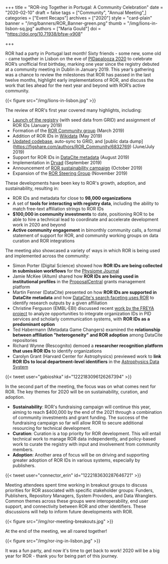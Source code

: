 +++
title = "ROR-ing Together in Portugal: A Community Celebration"
date = "2020-02-10"
draft = false
tags = ["Community", "Annual Meeting",]
categories = ["Event Recaps"]
archives = ["2020"]
style = "card-plain"
banner = "/img/banners/ROR_Banner-green.png"
thumb = "/img/lions-in-lisbon-sq.jpg"
authors = ["Maria Gould"]
doi = "https://doi.org/10.71938/bfsw-x908"

+++

ROR had a party in Portugal last month! Sixty friends - some new, some old - came together in Lisbon on the eve of [PIDapalooza 2020](https://www.pidapalooza.org) to celebrate ROR’s unofficial first birthday, marking one year since the registry debuted at a community meeting in Dublin in January 2019. This year’s gathering was a chance to review the milestones that ROR has passed in the last twelve months, highlight early implementations of ROR, and discuss the work that lies ahead for the next year and beyond with ROR’s active community.

{{< figure src="/img/lions-in-lisbon.jpg" >}}

The review of ROR's first year covered many highlights, including:

-  [Launch of the registry](https://ror.org/blog/2019-02-10-announcing-first-ror-prototype/) (with seed data from GRID) and assignment of ROR IDs (January 2019)
-  Formation of the [ROR Community group](/supporters) (March 2019)
-  Addition of ROR IDs in [Wikidata](https://www.wikidata.org/wiki/Property:P6782) (May 2019)
-  [Updated codebase](/blog/2019-07-02-ror-development-update/), auto-sync to GRID, and [public data dump] (https://figshare.com/authors/ROR_Community/6832769) (June/July 2019)
-  Support for ROR IDs in [DataCite metadata](https://blog.datacite.org/identify-your-affiliation-with-metadata-schema-4-3/) (August 2019)
-  Implementation in [Dryad](/blog/2019-07-10-ror-ing-together-with-dryad/) (September 2019)
-  Announcement of [ROR sustainability campaign](/blog/2019-10-16-help-sustain-ror/) (October 2019)
-  Expansion of the [ROR Steering Group](/blog/2019-11-22-meet-the-ror-steering-group/) (November 2019)

These developments have been key to ROR's growth, adoption, and sustainability, resulting in:

-  ROR IDs and metadata for close to **98,000 organizations**
-  A set of **tools for interacting with registry data**, including the ability to match free-text affiliation strings to ROR IDs
-  **$100,000 in community investments** to date, positioning ROR to be able to hire a technical lead to coordinate and accelerate development work in 2020 and beyond
-  **Active community engagement** in bimonthly community calls, a formal statement of support for ROR, and community working groups on data curation and ROR integrations

The meeting also showcased a variety of ways in which ROR is being used and implemented across the community:

-  Simon Porter (Digital Science) showed how **ROR IDs are being collected in submission workflows** for the [Physiome Journal](https://journal.physiomeproject.org/)
-  Jamie McKee (Altum) shared how **ROR IDs are being used in institutional profiles** in the [ProposalCentral](https://www.altum.com/grant-making-management-system-software-tools) grants management platform
-  Martin Fenner (DataCite) presented on how **ROR IDs are supported in DataCite metadata** and how [DataCite's search faceting uses ROR](https://blog.datacite.org/affiliation-facet-new-in-datacite-search/) to identify research outputs by a given affiliation
-  Christine Ferguson (EMBL-EBI) discussed recent [work by the FREYA project](https://www.project-freya.eu/en/deliverables/freya_d4-4.pdf) to analyze opportunities to integrate organization IDs in PID services and scholarly communication systems, with **ROR IDs as a predominant option**
-  Ted Habermann (Metadata Game Changers) examined the **relationship between affiliation "heterogeneity" and ROR adoption** among DataCite repositories
-  Richard Wynne (Rescognito) demoed a **researcher recognition platform that uses ROR IDs** to identify organizations
-  Carolyn Grant (Harvard Center for Astrophysics) previewed work to **link ROR IDs to local department-level identifiers** in the [Astrophysics Data System](https://ui.adsabs.harvard.edu/)

{{< tweet user="gabioshka" id="1222183096126267394" >}}

In the second part of the meeting, the focus was on what comes next for ROR. The key themes for 2020 will be on sustainability, curation, and adoption.

-  **Sustainability**: ROR's fundraising campaign will continue this year, aiming to reach $400,000 by the end of the 2021 through a combination of community investments and grant funding. The success of the fundraising campaign so far will allow ROR to secure additional resourcing for technical development.
-  **Curation**: Curation is a top priority for ROR development. This will entail technical work to manage ROR data independently, and policy-based work to curate the registry with input and involvement from community members.
-  **Adoption**: Another area of focus will be on driving and supporting greater adoption of ROR IDs in various systems, especially by publishers.

{{< tweet user="connector_erin" id="1222183630287646721" >}}

Meeting attendees spent time working in breakout groups to discuss priorities for ROR associated with specific stakeholder groups: Funders, Publishers, Repository Managers, System Providers, and Data Wranglers. Common themes across these groups were interoperability, end user support, and connectivity between ROR and other identifiers. These discussions will help to inform future developments with ROR.

{{< figure src="/img/ror-meeting-breakouts.jpg" >}}

At the end of the meeting, we all roared together!

{{< figure src="/img/ror-ing-in-lisbon.jpg" >}}

It was a fun party, and now it's time to get back to work! 2020 will be a big year for ROR - thank you for being part of this journey.
